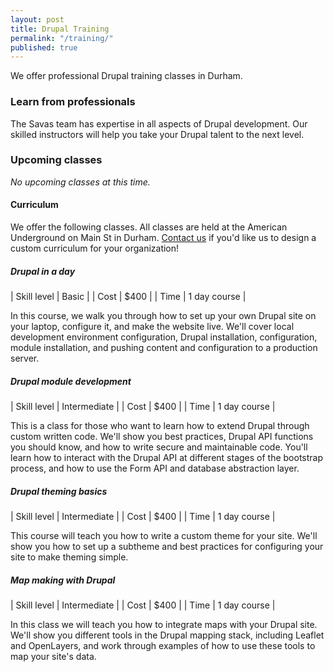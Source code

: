 ```yaml
---
layout: post
title: Drupal Training
permalink: "/training/"
published: true
---
```

<p class="page-description">We offer professional Drupal training classes in Durham.</p>

### Learn from professionals

The Savas team has expertise in all aspects of Drupal development. Our skilled instructors will help you take your Drupal talent to the next level.

### Upcoming classes

*No upcoming classes at this time.*

#### Curriculum

We offer the following classes. All classes are held at the American Underground on Main St in Durham. [Contact us](/contact) if you'd like us to design a custom curriculum for your organization!

##### Drupal in a day

| Skill level | Basic |
| Cost | $400 |
| Time | 1 day course |

In this course, we walk you through how to set up your own Drupal site on your laptop, configure it, and make the website live. We'll cover local development environment configuration, Drupal installation, configuration, module installation, and pushing content and configuration to a production server.

##### Drupal module development

| Skill level | Intermediate |
| Cost | $400 |
| Time | 1 day course |

This is a class for those who want to learn how to extend Drupal through custom written code. We'll show you best practices, Drupal API functions you should know, and how to write secure and maintainable code. You'll learn how to interact with the Drupal API at different stages of the bootstrap process, and how to use the Form API and database abstraction layer.

##### Drupal theming basics

| Skill level | Intermediate |
| Cost | $400 |
| Time | 1 day course |

This course will teach you how to write a custom theme for your site. We'll show you how to set up a subtheme and best practices for configuring your site to make theming simple.

##### Map making with Drupal

| Skill level | Intermediate |
| Cost | $400 |
| Time | 1 day course |

In this class we will teach you how to integrate maps with your Drupal site. We'll show you different tools in the Drupal mapping stack, including Leaflet and OpenLayers, and work through examples of how to use these tools to map your site's data.
